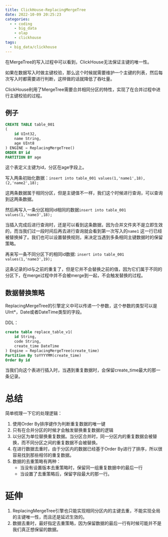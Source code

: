```yaml
---
title: ClickHouse-ReplacingMergeTree
date: 2022-10-09 20:25:23
categories:
  - - coding
    - big_data
    - olap
    - clickhouse
tags:
  - big_data/clickhouse
---
```


在MergeTree的写入过程中可以看到，ClickHouse无法保证主键的唯一性。

如果在数据写入时做主键校验，那么这个时候就需要维护一个主键的列表，然后每次写入时都需要进行判断，这样做的话就降低了吞吐量。

ClickHouse利用了MergeTree需要合并相同分区的特性，实现了在合并过程中进行主键校验的过程。

## 例子

```sql
CREATE TABLE table_001
(
    id UInt32,
    name String,
  	age UInt8
) ENGINE = ReplacingMergeTree()
ORDER BY id
PARTITION BY age
```

这个表定义主键为id，分区在age字段上。

写入两条初始化数据：`insert into table_001 values(1,'name1',18),(2,'name2',18);`

这两条数据属于相同分区，但是主键值不一样，我们这个时候进行查询，可以查询到这两条数据。

然后再写入一条分区相同id相同的数据`insert into table_001 values(1,'name3',18);`

当插入完成后进行查询时，还是可以看到这条数据，因为合并文件夹不是立即生效的，而当我们过一段时间后再去进行查询就会看到第一次写入的`name1` 这一行已经被替换掉了。我们也可以设置替换规则，来决定当遇到多条相同主键数据时的保留策略。

再来写一条不同分区下的相同id数据: `insert into table_001 values(1,'name3',19);`

这条记录的id与之前的重复了，但是它并不会替换之前的值，因为它们属于不同的分区下，在merge过程中并不会被merge到一起，不会触发替换的过程。

## 数据替换策略

ReplacingMergeTree的引擎定义中可以传递一个参数，这个参数的类型可以是UInt*，Date或者DateTime类型的字段。

DDL：

```sql
create table replace_table_v1(
	id String,
	code String,
	create_time DateTime
) Engine = ReplacingMergeTree(create_time)
Partition By toYYYYMM(create_time)
Order By id
```

当我们向这个表进行插入时，当遇到重复数据时，会保留create_time最大的那一条记录。

# 总结

简单梳理一下它的处理逻辑：

1.  使用Order By排序键作为判断重复数据的唯一键
2.  只有在合并分区的时候才会触发替换重复数据的逻辑
3.  以分区为单位替换重复数据。当分区合并时，同一分区内的重复数据会被替换，而不同分区之间的重复数据不会被替换。
4.  在进行数据去重时，由于分区内的数据已经基于Order By进行了排序，所以很容易找到那些相邻的重复数据。
5.  数据的去重策略有两种：
    -   当没有设置版本去重策略时，保留同一组重复数据中的最后一行
    -   当设置了去重策略后，保留字段最大的那一行。

# 延伸

1.  ReplacingMergeTree引擎也只能实现相同分区内的主键去重，不能实现全局的主键唯一性，而且还是延迟生效的。
2.  数据去重时，最好指定去重策略，因为保留数据的最后一行有时候可能并不是我们真正想保留的数据。